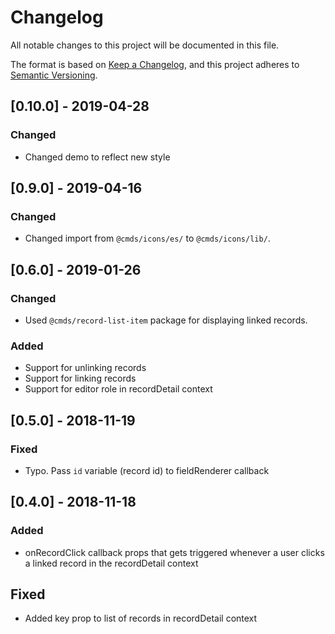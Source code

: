 # Changelog
All notable changes to this project will be documented in this file.

The format is based on [Keep a Changelog](https://keepachangelog.com/en/1.0.0/),
and this project adheres to [Semantic Versioning](https://semver.org/spec/v2.0.0.html).


## [0.10.0] - 2019-04-28

### Changed

- Changed demo to reflect new style


## [0.9.0] - 2019-04-16

### Changed

- Changed import from `@cmds/icons/es/` to `@cmds/icons/lib/`.


## [0.6.0] - 2019-01-26

### Changed

- Used `@cmds/record-list-item` package for displaying linked records.

### Added

- Support for unlinking records
- Support for linking records
- Support for editor role in recordDetail context


## [0.5.0] - 2018-11-19

### Fixed

- Typo. Pass `id` variable (record id) to fieldRenderer callback

## [0.4.0] - 2018-11-18

### Added

- onRecordClick callback props that gets triggered whenever a user clicks a linked record in the recordDetail context

## Fixed

- Added key prop to list of records in recordDetail context